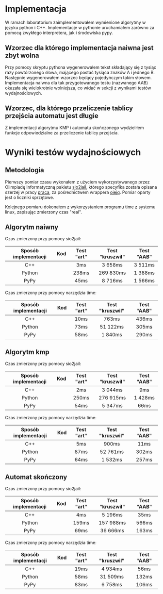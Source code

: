 # Implementacja
W ramach laboratorium zaimplementowałem wymienione algorytmy w języku python i C++. Implementacje w pythonie uruchamiałem zarówno za pomocą zwykłego interpretera, jak i środowiska pypy. 

## Wzorzec dla którego implementacja naiwna jest zbyt wolna
Przy pomocy skryptu pythona wygenerowałem tekst składający się z tysiąc razy powtórzonego słowa, mającego postać tysiąca znaków A i jednego B. Następnie wygenerowałem wzorzec będący pojedyńczym takim słowem. Implementacja naiwna dla tak przygotowanego testu (nazwanego AAB) okazała się wielokrotnie wolniejsza, co widać w sekcji z wynikami testów wydajnościowych. 

## Wzorzec, dla którego przeliczenie tablicy przejścia automatu jest długie
Z implementacji algorytmu KMP i automatu skończonego wydzieliłem funkcje odpowiedzialne za przeliczenie tablicy przejścia. 

# Wyniki testów wydajnościowych

## Metodologia 
Pierwszy pomiar czasu wykonałem z użyciem wykorzystywanego przez Olimpiadę Informatyczną pakietu [sio2jail](https://github.com/sio2project/sio2jail), którego specyfika została opisana szerzej w pracy [praca](https://hitagi.dasie.mimuw.edu.pl/files/licencjat/pracalic-logo.pdf), za pośrednictwem wrappera [oiejq](https://oi.edu.pl/static/attachment/20181007/oiejq.tar.gz). Pomiar oparty jest o liczniki sprzętowe. 

Kolejnego pomiaru dokonałem z wykorzystaniem programu time z systemu linux, zapisując zmierzony czas "real". 


## Algorytm naiwny
Czas zmierzony przy pomocy sio2jail:

| Sposób implementacji | Kod  | Test "art" | Test "kruszwil" | Test "AAB" |  
|:--------------------:|:----:|:----------:|:---------------:|:----------:|
| C++                  |      | 3ms        | 3 658ms         | 3 511ms
| Python               |      | 238ms      | 269 830ms       | 1 388ms
| PyPy                 |      | 45ms       | 8 716ms         | 1 566ms

Czas zmierzony przy pomocy narzędzia time:

| Sposób implementacji | Kod  | Test "art" | Test "kruszwil" | Test "AAB" |  
|:--------------------:|:----:|:----------:|:---------------:|:----------:|
| C++                  |      | 10ms       | 763ms           | 436ms
| Python               |      | 73ms       | 51 122ms        | 305ms
| PyPy                 |      | 58ms       | 1 840ms         | 290ms

## Algorytm kmp

Czas zmierzony przy pomocy sio2jail:

| Sposób implementacji | Kod  | Test "art" | Test "kruszwil" | Test "AAB" |  
|:--------------------:|:----:|:----------:|:---------------:|:----------:|
| C++                  |      | 2ms        | 3 044ms         | 9ms 
| Python               |      | 250ms      | 276 915ms       | 1 428ms
| PyPy                 |      | 54ms       | 5 347ms         | 66ms

Czas zmierzony przy pomocy narzędzia time:

| Sposób implementacji | Kod  | Test "art" | Test "kruszwil" | Test "AAB" |  
|:--------------------:|:----:|:----------:|:---------------:|:----------:|
| C++                  |      | 5ms        | 900ms           | 11ms
| Python               |      | 87ms       |  52 761ms       | 302ms
| PyPy                 |      | 64ms       |  1 532ms        | 257ms

## Automat skończony 

Czas zmierzony przy pomocy sio2jail:

| Sposób implementacji | Kod  | Test "art" | Test "kruszwil" | Test "AAB" |  
|:--------------------:|:----:|:----------:|:---------------:|:----------:|
| C++                  |      | 4ms        |  5 196ms        | 35ms 
| Python               |      | 159ms      |  157 988ms      | 566ms
| PyPy                 |      | 69ms       |  36 666ms       | 163ms


Czas zmierzony przy pomocy narzędzia time:

| Sposób implementacji | Kod  | Test "art" | Test "kruszwil" | Test "AAB" |  
|:--------------------:|:----:|:----------:|:---------------:|:----------:|
| C++                  |      | 19ms       | 4 934ms         | 56ms       |
| Python               |      | 58ms       | 31 509ms        | 132ms
| PyPy                 |      | 83ms       | 6 758ms         | 106ms
